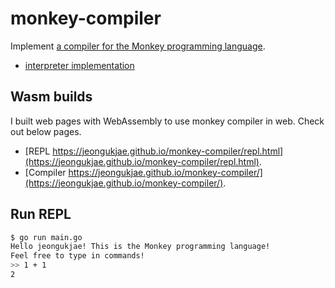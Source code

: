 # monkey-compiler

Implement [a compiler for the Monkey programming language](https://compilerbook.com).

* [interpreter implementation](https://github.com/jeongukjae/monkey-interpreter)

## Wasm builds

I built web pages with WebAssembly to use monkey compiler in web. Check out below pages.

* [REPL https://jeongukjae.github.io/monkey-compiler/repl.html](https://jeongukjae.github.io/monkey-compiler/repl.html).
* [Compiler https://jeongukjae.github.io/monkey-compiler/](https://jeongukjae.github.io/monkey-compiler/).

## Run REPL

```sh
$ go run main.go
Hello jeongukjae! This is the Monkey programming language!
Feel free to type in commands!
>> 1 + 1
2
```

